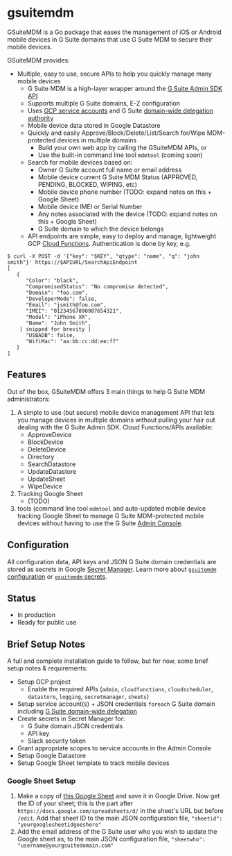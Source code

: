 # gsuitemdm
GSuiteMDM is a Go package that eases the management of iOS or Android mobile devices in G Suite domains that use G Suite MDM to secure their mobile devices.

GSuiteMDM provides:
* Multiple, easy to use, secure APIs to help you quickly manage many mobile devices 
	* G Suite MDM is a high-layer wrapper around the [G Suite Admin SDK API](https://developers.google.com/admin-sdk)
	* Supports multiple G Suite domains, E-Z configuration
	* Uses [GCP service accounts](https://developers.google.com/identity/protocols/OAuth2ServiceAccount) and G Suite [domain-wide delegation authority](https://gsuite-developers.googleblog.com/2012/11/domain-wide-delegation-of-authority-and.html)
	* Mobile device data stored in Google Datastore
	* Quickly and easily Approve/Block/Delete/List/Search for/Wipe MDM-protected devices in multiple domains
		* Build your own web app by calling the GSuiteMDM APIs, or
		* Use the built-in command line tool `mdmtool` (coming soon)
	* Search for mobile devices based on:
		* Owner G Suite account full name or email address
		* Mobile device current G Suite MDM Status (APPROVED, PENDING, BLOCKED, WIPING, etc)
		* Mobile device phone number (TODO: expand notes on this + Google Sheet)
		* Mobile device IMEI or Serial Number
		* Any notes associated with the device (TODO: expand notes on this + Google Sheet)
		* G Suite domain to which the device belongs
	* API endpoints are simple, easy to deploy and manage, lightweight GCP [Cloud Functions](https://cloud.google.com/functions/). Authentication is done by key, e.g. 
```
$ curl -X POST -d '{"key": "$KEY", "qtype": "name", "q": "john smith"}' https://$APIURL/SearchApiEndpoint
[
   {
      "Color": "black",
      "CompromisedStatus": "No compromise detected",
      "Domain": "foo.com",
      "DeveloperMode": false,
      "Email": "jsmith@foo.com",
      "IMEI": "01234567890987654321",
      "Model": "iPhone XR",
      "Name": "John Smith",
	[ snipped for brevity ]
      "USBADB": false,
      "WifiMac": "aa:bb:cc:dd:ee:ff"
   }
]
```

## Features
Out of the box, GSuiteMDM offers 3 main things to help G Suite MDM administrators:
1. A simple to use (but secure) mobile device management API that lets you manage devices in multiple domains without pulling your hair out dealing with the G Suite Admin SDK. Cloud Functions/APIs available:
	* ApproveDevice
	* BlockDevice
	* DeleteDevice
	* Directory 
	* SearchDatastore
	* UpdateDatastore
	* UpdateSheet
	* WipeDevice
2. Tracking Google Sheet
	* (TODO)
2. tools (command line tool `mdmtool` and auto-updated mobile device tracking Google Sheet to manage G Suite MDM-protected mobile devices without having to use the G Suite [Admin Console](https://admin.google.com/). 

## Configuration ##
All configuration data, API keys and JSON G Suite domain credentials are stored as secrets in Google [Secret Manager](https://cloud.google.com/secret-manager/docs/). Learn more about [`gsuitemdm` configuration](https://github.com/rickt/gsuitemdm/tree/master/cloudfunctions#configuration) or [`gsuitemdm` secrets](https://github.com/rickt/gsuitemdm/tree/master/cloudfunctions#configuration-secrets).

## Status
* In production
* Ready for public use


## Brief Setup Notes
A full and complete installation guide to follow, but for now, some brief setup notes & requirements: 

* Setup GCP project 
  * Enable the required APIs (`admin`, `cloudfunctions`, `cloudscheduler`, `datastore`, `logging`, `secretmanager`, `sheets`)
* Setup service account(s) + JSON credentials `foreach` G Suite domain including [G Suite domain-wide delegation](https://developers.google.com/admin-sdk/directory/v1/guides/delegation)
* Create secrets in Secret Manager for: 
  * G Suite domain JSON credentials
  * API key
  * Slack security token
* Grant appropriate scopes to service accounts in the Admin Console
* Setup Google Datastore
* Setup Google Sheet template to track mobile devices

### Google Sheet Setup
1. Make a copy of [this Google Sheet](https://update.url) and save it in Google Drive. Now get the ID of your sheet; this is the part after `https://docs.google.com/spreadsheets/d/` in the sheet's URL but before `/edit`. Add that sheet ID to the main JSON configuration file, `"sheetid": "yourgooglesheetidgoeshere"`
2. Add the email address of the G Suite user who you wish to update the Google sheet as, to the main JSON configuration file, `"sheetwho": "username@yourgsuitedomain.com"`

